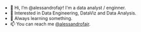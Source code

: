 - 👋  Hi, I’m @alessandrofajr! I'm a data analyst / enginner.
- 👀  Interested in Data Engineering, DataViz and Data Analysis.
- 🌱  Always learning something.
- 📫  You can reach me [@alessandrofajr]([https://twitter.com/alessandrofajr](https://www.linkedin.com/in/alessandrofajr/)).

<!---
alessandrofajr/alessandrofajr is a ✨ special ✨ repository because its `README.md` (this file) appears on your GitHub profile.
You can click the Preview link to take a look at your changes.
--->
